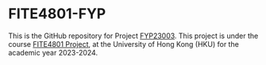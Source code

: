 # FITE4801-FYP

This is the GitHub repository for Project [FYP23003](https://wp2023.cs.hku.hk/fyp23003/). This project is under the course [FITE4801 Project](https://cs.hku.hk/index.php/programmes/course-offered?infile=2023/fite4801.html), at the University of Hong Kong (HKU) for the academic year 2023-2024. 
